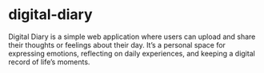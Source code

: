 # digital-diary
Digital Diary is a simple web application where users can upload and share their thoughts or feelings about their day. It’s a personal space for expressing emotions, reflecting on daily experiences, and keeping a digital record of life’s moments.
